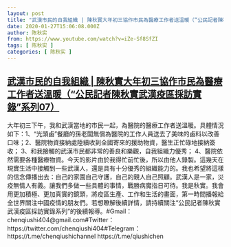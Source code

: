 ```yaml
---
layout: post
title: "武漢市民的自我組織 | 陳秋實大年初三協作市民為醫療工作者送溫暖（“公民記者陳秋實武漢疫區採訪實錄”系列07）"
date: 2020-01-27T15:06:08.000Z
author: 陈秋实
from: https://www.youtube.com/watch?v=iZe-Sf8SfZI
tags: [ 陈秋实 ]
categories: [ 陈秋实 ]
---
```

<!--1580137568000-->
[武漢市民的自我組織 | 陳秋實大年初三協作市民為醫療工作者送溫暖（“公民記者陳秋實武漢疫區採訪實錄”系列07）](https://www.youtube.com/watch?v=iZe-Sf8SfZI)
------

<div>
大年初三下午，我和武漢當地的市民一起，為醫院的醫療工作者送溫暖。具體情況如下：1、“光頭鹵”餐廳的孫老闆無償為醫院的工作人員送去了美味的鹵料以改善口味；2、醫院物資接納處陸續收到全國寄來的援助物資，醫生正忙碌地接納簽收； 3、和我接觸的武漢市民都非常的善良和樂觀，自我組織力優秀； 4、醫院依然需要各種醫療物資。今天的影片由於我得忙前忙後，所以由他人錄製。這幾天在現實生活中接觸到一些武漢人，還是具有十分優秀的組織能力的。我也希望將這樣的信念傳播出去：自己的家園自己守護，自己的親人自己照顧。武漢人是一家，災疫無情人有義。讓我們多做一些具體的事情，戰勝病魔指日可待。我是秋實。我會用更加積極、更加真實的鏡頭，將疫區生產、工作和生活的畫面，第一時間播報給全世界關注中國疫情的朋友們。若想瞭解後續詳情，請持續關注“公民記者陳秋實武漢疫區採訪實錄系列”的後續報導。#Gmail：chenqiushi404@gmail.com#Twitter：https://twitter.com/chenqiushi404#Telegram：https://t.me/chenqiushichannel                            https://t.me/qiushichen
</div>
